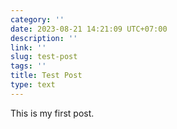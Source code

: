 ```yaml
---
category: ''
date: 2023-08-21 14:21:09 UTC+07:00
description: ''
link: ''
slug: test-post
tags: ''
title: Test Post
type: text
---
```

This is my first post.

